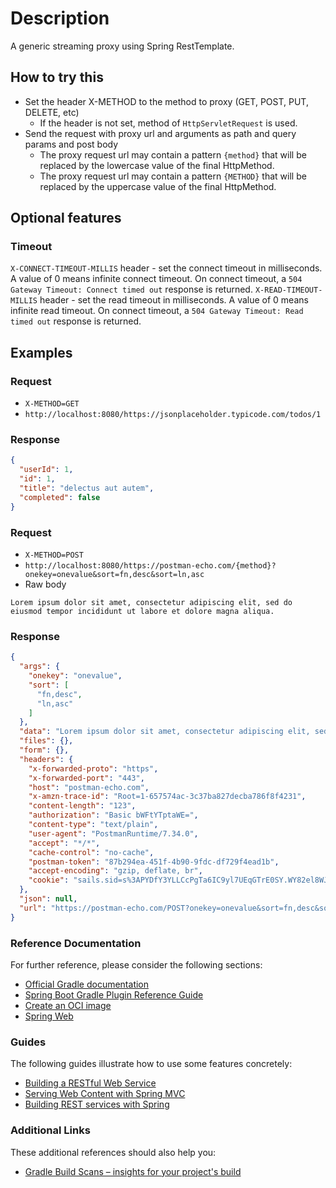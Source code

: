 # Description

A generic streaming proxy using Spring RestTemplate.

## How to try this

- Set the header X-METHOD to the method to proxy (GET, POST, PUT, DELETE, etc)
  - If the header is not set, method of `HttpServletRequest` is used.
- Send the request with proxy url and arguments as path and query params and post body
  - The proxy request url may contain a pattern `{method}` that will be replaced by the lowercase value of the final HttpMethod.
  - The proxy request url may contain a pattern `{METHOD}` that will be replaced by the uppercase value of the final HttpMethod.

## Optional features

### Timeout

`X-CONNECT-TIMEOUT-MILLIS` header - set the connect timeout in milliseconds. A value of 0 means infinite connect timeout. On connect timeout, a `504 Gateway Timeout: Connect timed out` response is returned.
`X-READ-TIMEOUT-MILLIS` header - set the read timeout in milliseconds. A value of 0 means infinite read timeout. On connect timeout, a `504 Gateway Timeout: Read timed out` response is returned.

## Examples

### Request

- `X-METHOD=GET`
- `http://localhost:8080/https://jsonplaceholder.typicode.com/todos/1`

### Response

```json
{
  "userId": 1,
  "id": 1,
  "title": "delectus aut autem",
  "completed": false
}
```

### Request

- `X-METHOD=POST`
- `http://localhost:8080/https://postman-echo.com/{method}?onekey=onevalue&sort=fn,desc&sort=ln,asc`
- Raw body

```text
Lorem ipsum dolor sit amet, consectetur adipiscing elit, sed do eiusmod tempor incididunt ut labore et dolore magna aliqua.
```

### Response

```json
{
  "args": {
    "onekey": "onevalue",
    "sort": [
      "fn,desc",
      "ln,asc"
    ]
  },
  "data": "Lorem ipsum dolor sit amet, consectetur adipiscing elit, sed do eiusmod tempor incididunt ut labore et dolore magna aliqua.",
  "files": {},
  "form": {},
  "headers": {
    "x-forwarded-proto": "https",
    "x-forwarded-port": "443",
    "host": "postman-echo.com",
    "x-amzn-trace-id": "Root=1-657574ac-3c37ba827decba786f8f4231",
    "content-length": "123",
    "authorization": "Basic bWFtYTptaWE=",
    "content-type": "text/plain",
    "user-agent": "PostmanRuntime/7.34.0",
    "accept": "*/*",
    "cache-control": "no-cache",
    "postman-token": "87b294ea-451f-4b90-9fdc-df729f4ead1b",
    "accept-encoding": "gzip, deflate, br",
    "cookie": "sails.sid=s%3APYDfY3YLLCcPgTa6IC9yl7UEqGTrE0SY.WY82el8WJEea0fo92drVvFvYOpTdEQ90B8R%2FOZHA8dM"
  },
  "json": null,
  "url": "https://postman-echo.com/POST?onekey=onevalue&sort=fn,desc&sort=ln,asc"
}
```

### Reference Documentation
For further reference, please consider the following sections:

* [Official Gradle documentation](https://docs.gradle.org)
* [Spring Boot Gradle Plugin Reference Guide](https://docs.spring.io/spring-boot/docs/3.2.0/gradle-plugin/reference/html/)
* [Create an OCI image](https://docs.spring.io/spring-boot/docs/3.2.0/gradle-plugin/reference/html/#build-image)
* [Spring Web](https://docs.spring.io/spring-boot/docs/3.2.0/reference/htmlsingle/index.html#web)

### Guides
The following guides illustrate how to use some features concretely:

* [Building a RESTful Web Service](https://spring.io/guides/gs/rest-service/)
* [Serving Web Content with Spring MVC](https://spring.io/guides/gs/serving-web-content/)
* [Building REST services with Spring](https://spring.io/guides/tutorials/rest/)

### Additional Links
These additional references should also help you:

* [Gradle Build Scans – insights for your project's build](https://scans.gradle.com#gradle)

